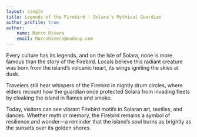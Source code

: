 ```yaml
---
layout: single
title: Legends of the Firebird - Solara's Mythical Guardian
author_profile: true
author:
    name: Marco Rivera
    email: MarcoRivera@madeup.com
---
```


Every culture has its legends, and on the Isle of Solara, none is more famous than the story of the Firebird. Locals believe this radiant creature was born from the island’s volcanic heart, its wings igniting the skies at dusk.

Travelers still hear whispers of the Firebird in nightly drum circles, where elders recount how the guardian once protected Solara from invading fleets by cloaking the island in flames and smoke.

Today, visitors can see vibrant Firebird motifs in Solaran art, textiles, and dances. Whether myth or memory, the Firebird remains a symbol of resilience and wonder—a reminder that the island’s soul burns as brightly as the sunsets over its golden shores.